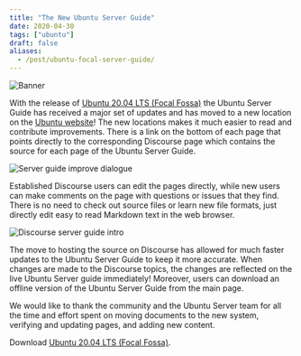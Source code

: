 ```yaml
---
title: "The New Ubuntu Server Guide"
date: 2020-04-30
tags: ["ubuntu"]
draft: false
aliases:
  - /post/ubuntu-focal-server-guide/
---
```


![Banner](/img/ubuntu/server-guide-dns.png#center)

With the release of [Ubuntu 20.04 LTS (Focal Fossa)](https://ubuntu.com/blog/ubuntu-20-04-lts-arrives) the Ubuntu Server Guide has received a major set of updates and has moved to a new location on the [Ubuntu website](https://ubuntu.com/server/docs)! The new locations makes it much easier to read and contribute improvements. There is a link on the bottom of each page that points directly to the corresponding Discourse page which contains the source for each page of the Ubuntu Server Guide.

![Server guide improve dialogue](/img/ubuntu/server-guide-improve.png#center)

Established Discourse users can edit the pages directly, while new users can make comments on the page with questions or issues that they find. There is no need to check out source files or learn new file formats, just directly edit easy to read Markdown text in the web browser.

![Discourse server guide intro](/img/ubuntu/discourse-server-guide-intro.png#center)

The move to hosting the source on Discourse has allowed for much faster updates to the Ubuntu Server Guide to keep it more accurate. When changes are made to the Discourse topics, the changes are reflected on the live Ubuntu Server guide immediately! Moreover, users can download an offline version of the Ubuntu Server Guide from the main page.

We would like to thank the community and the Ubuntu Server team for all the time and effort spent on moving documents to the new system, verifying and updating pages, and adding new content.

Download [Ubuntu 20.04 LTS (Focal Fossa)](https://ubuntu.com/download/server).
